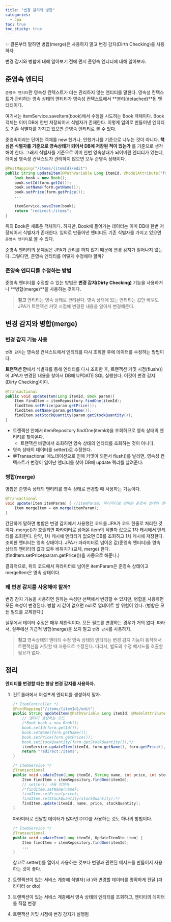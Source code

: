 ```yaml
---
title: "변경 감지와 병합"
categories:
  - Jpa
toc: true
toc_sticky: true
---
```


<aside>
✨ 결론부터 말하면 병합(merge)은 사용하지 말고 변경 감지(Dirth Checking)를 사용하자.

</aside>

변경 감지와 병합에 대해 알아보기 전에 먼저 준영속 엔티티에 대해 알아보자.

## 준영속 엔티티

`준영속 엔티티`란 영속성 컨텍스트가 더는 관리하지 않는 엔티티를 말한다. 영속성 컨텍스트가 관리하는 영속 상태의 엔티티가 영속성 컨텍스트에서 **분리(detached)**된 엔티티이다.

여기서는 itemService.saveItem(book)에서 수정을 시도하는 Book 객체이다. Book 객체는 이미 DB에 한번 저장되어서 식별자가 존재한다. 이렇게 임의로 만들어낸 엔티티도 기존 식별자를 가지고 있으면 준영속 엔티티로 볼 수 있다.

준영속이라는 단어는 객체를 new 했거나, 안했거나를 기준으로 나누는 것이 아니다. **핵심은 식별자를 기준으로 영속상태가 되어서 DB에 저장된 적이 있는가** 를 기준으로 생각해야 한다. 그래서 식별자를 기준으로 이미 한번 영속상태가 되어버린 엔티티가 있는데, 더이상 영속성 컨텍스트가 관리하지 않으면 모두 준영속 상태이다.

```java
@PostMapping("/items/{itemId}/edit")
public String updateItem(@PathVariable Long itemId, @ModelAttribute("form") BookForm form) {
    Book book = new Book();
    book.setId(form.getId());
    book.setName(form.getName());
    book.setPrice(form.getPrice());
    ...

    itemService.saveItem(book);
    return "redirect:/items";
}
```

위의 Book은 새로운 객체이다. 하지만, Book에 들어가는 데이터는 이미 DB에 한번 저장되어서 식별자가 존재한다. 임의로 만들어낸 엔티티도 기존 식별자를 가지고 있으면 `준영속 엔티티`로 볼 수 있다.

준영속 엔티티의 문제점은 JPA가 관리를 하지 않기 때문에 변경 감지가 일어나지 않는다. 그렇다면, 준영속 엔티티를 어떻게 수정해야 할까?

### 준영속 엔티티를 수정하는 방법

준영속 엔티티를 수정할 수 있는 방법은 **변경 감지(Dirty Checking)** 기능을 사용하거나 **병합(merge)**을 사용하는 것이다.

> **참고**
엔티티는 영속 상태로 관리된다. 영속 상태에 있는 엔티티는 값만 바꿔도 JPA가 트랜잭션 커밋 시점에 변경된 내용을 알아서 변경해준다.
> 

## 변경 감지와 병합(merge)

### 변경 감지 기능 사용

`변경 감지`는 영속성 컨텍스트에서 엔티티를 다시 조회한 후에 데이터를 수정하는 방법이다.

**트랜잭션 안**에서 식별자를 통해 엔티티를 다시 조회한 후, 트랜잭션 커밋 시점(flush())에 JPA가 변경된 내용을 찾아서 DB에 UPDATE SQL 실행한다. 이것이 변경 감지(Dirty Checking)이다.

```java
@Transactional
public void updateItem(Long itemId, Book param){
    Item findItem = itemRepository.findOne(itemId);
    findItem.setPrice(param.getPrice());
    findItem.setName(param.getName());
    findItem.setStockQuantity(param.getStockQuantity());
}
```

- 트랜잭션 안에서 itemRepository.findOne(itemId)을 조회하므로 영속 상태의 엔티티를 찾아온다.
    - 트랜잭션 바깥에서 조회하면 영속 상태의 엔티티를 조회하는 것이 아니다.
- 영속 상태의 데이터를 setter()로 수정한다.
- @Transactional 애노테이션으로 인해 커밋이 되면서 flush()를 날리면, 영속성 컨텍스트가 변경이 일어난 엔티티를 찾아 DB에 update 쿼리를 날려준다.

### 병합(merge)

병합은 준영속 상태의 엔티티를 영속 상태로 변경할 때 사용하는 기능이다.

```java
@Transactional
void update(Item itemParam) { //itemParam: 파리미터로 넘어온 준영속 상태의 엔티티
    Item mergeItem = em.merge(itemParam);
}
```

간단하게 말하면 병합은 변경 감지에서 사용했던 코드를 JPA가 코드 한줄로 처리한 것이다. merge()가 호출되면 파라미터로 넘어온 item의 식별자 값으로 1차 캐시에서 엔티티를 조회한다. 만약, 1차 캐시에 엔티티가 없으면 DB를 조회하고 1차 캐시에 저장한다. 조회한 엔티티는 영속 상태이다. JPA가 파라미터로 넘어온 값(준영속 엔티티)을 영속 상태의 엔티티의 값과 모두 바꿔치기(교체, merge) 한다. (findItem.setPrice(param.getPrice())을 자동으로 해준다.)

결과적으로, 위의 코드에서 파라미터로 넘어온 itemParam은 준영속 상태이고 mergeItem은 영속 상태이다.

### 왜 변경 감지를 사용해야 할까?

변경 감지 기능을 사용하면 원하는 속성만 선택해서 변경할 수 있지만, 병합을 사용하면 모든 속성이 변경된다. 병합 시 값이 없으면 null로 업데이트 할 위험이 있다. (병합은 모든 필드를 교체한다.)

실무에서 데이터 수정은 매우 제한적이다. 모든 필드를 변경하는 경우가 거의 없다. 따라서, 실무에선 가급적 병합(merge)을 쓰지 말고 `변경 감지`를 사용하자.

> **참고** 영속상태의 엔티티 수정
영속 상태의 엔티티는 변경 감지 기능이 동작해서 트랜잭션을 커밋할 때 자동으로 수정된다. 따라서, 별도의 수정 메서드를 호출할 필요가 없다.
> 

## 정리

**엔티티를 변경할 때는 항상 변경 감지를 사용하자.**

1. 컨트롤러에서 어설프게 엔티티를 생성하지 말자.
    
    ```java
    /* ItemController */
    @PostMapping("/items/{itemId}/edit")
    public String updateItem(@PathVariable Long itemId, @ModelAttribute("form") BookForm form){
        // 엔티티 생성하는 코드
        /*Book book = new Book();
        book.setId(form.getId());
        book.setName(form.getName());
        book.setPrice(form.getPrice());
        book.setStockQuantity(form.getStockQuantity());*/
        itemService.updateItem(itemId, form.getName(), form.getPrice(), form.getStockQuantity());
        return "redirect:/items";
    }
    ```
    
    ```java
    /* ItemService */
    @Transactional
    public void updateItem(Long itemId, String name, int price, int stockQuantity) {
        Item findItem = itemRepository.findOne(itemId);
        // setter() 사용 피하자.
        /*findItem.setName(name);
        findItem.setPrice(price);
        findItem.setStockQuantity(stockQuantity);*/
        findItem.update(itemId, name, price, stockQuantity);
    }
    ```
    
    파라미터로 전달할 데이터가 많다면 DTO를 사용하는 것도 하나의 방법이다.
    
    ```java
    /* ItemService */
    @Transactional
    public void updateItem(Long itemId, UpdateItemDto item) {
        Item findItem = itemRepository.findOne(itemId);
        ...
    }
    ```
    
    참고로 setter()를 열어서 사용하는 것보다 변경과 관련된 메서드를 만들어서 사용하는 것이 좋다.
    
2. 트랜잭션이 있는 서비스 계층에 식별자( id )와 변경할 데이터를 명확하게 전달 (파라미터 or dto)
3. 트랜잭션이 있는 서비스 계층에서 영속 상태의 엔티티를 조회하고, 엔티티의 데이터를 직접 변경
4. 트랜잭션 커밋 시점에 변경 감지가 실행됨
